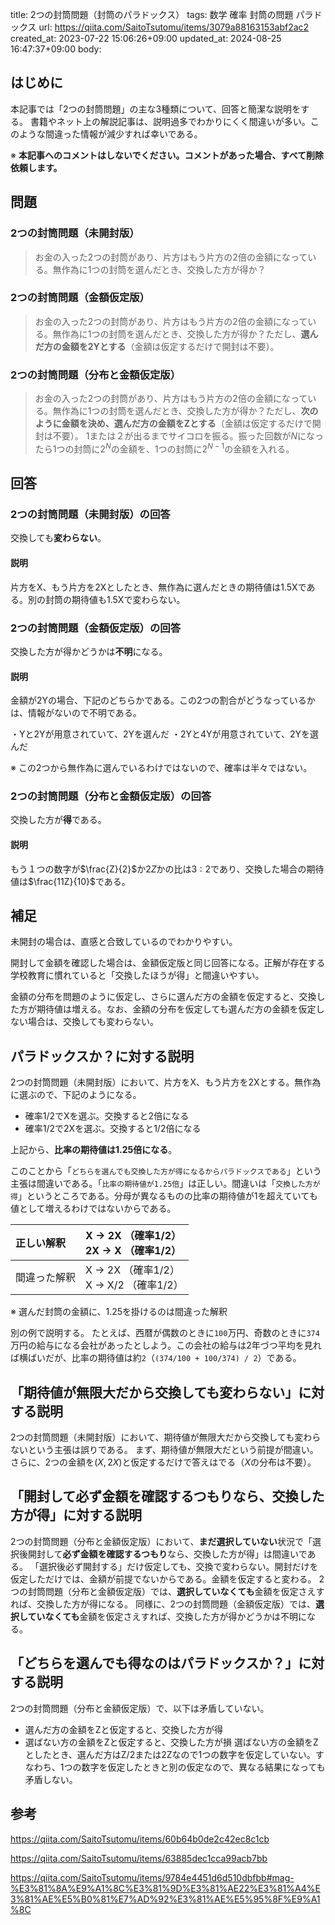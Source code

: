 title: 2つの封筒問題（封筒のパラドックス）
tags: 数学 確率 封筒の問題 パラドックス
url: https://qiita.com/SaitoTsutomu/items/3079a88163153abf2ac2
created_at: 2023-07-22 15:06:26+09:00
updated_at: 2024-08-25 16:47:37+09:00
body:

## はじめに

本記事では「2つの封筒問題」の主な3種類について、回答と簡潔な説明をする。
書籍やネット上の解説記事は、説明過多でわかりにくく間違いが多い。このような間違った情報が減少すれば幸いである。

※ **本記事へのコメントはしないでください。コメントがあった場合、すべて削除依頼します。**

## 問題

### 2つの封筒問題（未開封版）

> お金の入った2つの封筒があり、片方はもう片方の2倍の金額になっている。無作為に1つの封筒を選んだとき、交換した方が得か？

### 2つの封筒問題（金額仮定版）

> お金の入った2つの封筒があり、片方はもう片方の2倍の金額になっている。無作為に1つの封筒を選んだとき、交換した方が得か？ただし、**選んだ方の金額を2Yとする**（金額は仮定するだけで開封は不要）。

### 2つの封筒問題（分布と金額仮定版）

> お金の入った2つの封筒があり、片方はもう片方の2倍の金額になっている。無作為に1つの封筒を選んだとき、交換した方が得か？ただし、**次のように金額を決め、選んだ方の金額をZとする**（金額は仮定するだけで開封は不要）。
> 1または２が出るまでサイコロを振る。振った回数が$N$になったら1つの封筒に$2^N$の金額を、1つの封筒に$2^{N-1}$の金額を入れる。

## 回答

### 2つの封筒問題（未開封版）の回答

交換しても**変わらない**。

#### 説明

片方をX、もう片方を2Xとしたとき、無作為に選んだときの期待値は1.5Xである。別の封筒の期待値も1.5Xで変わらない。

### 2つの封筒問題（金額仮定版）の回答

交換した方が得かどうかは**不明**になる。

#### 説明

金額が2Yの場合、下記のどちらかである。この2つの割合がどうなっているかは、情報がないので不明である。

・Yと2Yが用意されていて、2Yを選んだ
・2Yと4Yが用意されていて、2Yを選んだ

※ この2つから無作為に選んでいるわけではないので、確率は半々ではない。

### 2つの封筒問題（分布と金額仮定版）の回答

交換した方が**得**である。

#### 説明

もう１つの数字が$\frac{Z}{2}$か$2Z$かの比は$3:2$であり、交換した場合の期待値は$\frac{11Z}{10}$である。

## 補足

未開封の場合は、直感と合致しているのでわかりやすい。

開封して金額を確認した場合は、金額仮定版と同じ回答になる。正解が存在する学校教育に慣れていると「交換したほうが得」と間違いやすい。

金額の分布を問題のように仮定し、さらに選んだ方の金額を仮定すると、交換した方が期待値は増える。なお、金額の分布を仮定しても選んだ方の金額を仮定しない場合は、交換しても変わらない。

## パラドックスか？に対する説明

2つの封筒問題（未開封版）において、片方をX、もう片方を2Xとする。無作為に選ぶので、下記のようになる。

* 確率1/2でXを選ぶ。交換すると2倍になる
* 確率1/2で2Xを選ぶ。交換すると1/2倍になる

上記から、**比率の期待値は1.25倍になる**。

このことから「`どちらを選んでも交換した方が得になるからパラドックスである`」という主張は間違いである。「`比率の期待値が1.25倍`」は正しい。間違いは「`交換した方が得`」というところである。分母が異なるものの比率の期待値が1を超えていても値として増えるわけではないからである。

| 正しい解釈 | X → 2X （確率1/2）<br>2X → X （確率1/2）|
|:--|:--|
| 間違った解釈 | X → 2X （確率1/2）<br>X → X/2 （確率1/2）|

※ 選んだ封筒の金額に、1.25を掛けるのは間違った解釈

別の例で説明する。
たとえば、西暦が偶数のときに`100`万円、奇数のときに`374`万円の給与になる会社があったとしよう。この会社の給与は2年づつ平均を見れば横ばいだが、比率の期待値は約`2`（`(374/100 + 100/374) / 2`）である。

## 「期待値が無限大だから交換しても変わらない」に対する説明

2つの封筒問題（未開封版）において、期待値が無限大だから交換しても変わらないという主張は誤りである。
まず、期待値が無限大だという前提が間違い。さらに、2つの金額を$(X, 2X)$と仮定するだけで答えはでる（$X$の分布は不要）。

## 「開封して必ず金額を確認するつもりなら、交換した方が得」に対する説明

2つの封筒問題（分布と金額仮定版）において、**まだ選択していない**状況で「選択後開封して**必ず金額を確認するつもり**なら、交換した方が得」は間違いである。
「選択後必ず開封する」だけ仮定しても、交換で変わらない。開封だけを仮定しただけでは、金額が前提でないからである。金額を仮定すると変わる。
2つの封筒問題（分布と金額仮定版）では、**選択していなくても**金額を仮定さえすれば、交換した方が得になる。
同様に、2つの封筒問題（金額仮定版）では、**選択していなくても**金額を仮定さえすれば、交換した方が得かどうかは不明になる。

## 「どちらを選んでも得なのはパラドックスか？」に対する説明

2つの封筒問題（分布と金額仮定版）で、以下は矛盾していない。
* 選んだ方の金額をZと仮定すると、交換した方が得
* 選ばない方の金額をZと仮定すると、交換した方が損
選ばない方の金額をZとしたとき、選んだ方はZ/2または2Zなので1つの数字を仮定していない。すなわち、1つの数字を仮定したときと別の仮定なので、異なる結果になっても矛盾しない。

## 参考

https://qiita.com/SaitoTsutomu/items/60b64b0de2c42ec8c1cb

https://qiita.com/SaitoTsutomu/items/63885dec1cca99acb7bb

https://qiita.com/SaitoTsutomu/items/9784e4451d6d510dbfbb#mag-%E3%81%8A%E9%A1%8C%E3%81%9D%E3%81%AE22%E3%81%A4%E3%81%AE%E5%B0%81%E7%AD%92%E3%81%AE%E5%95%8F%E9%A1%8C

